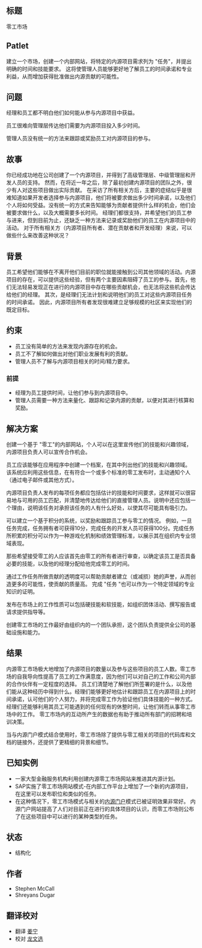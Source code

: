 ## 标题

零工市场

## Patlet  

建立一个市场，创建一个内部网站，将特定的内源项目需求列为 "任务"，并提出明确的时间和技能要求。 这将使管理人员能够更好地了解员工的时间承诺和专业利益，从而增加获得批准做出内源贡献的可能性。

## 问题

经理和员工都不明白他们如何能从参与内源项目中获益。

员工很难向管理层传达他们需要为内源项目投入多少时间。

管理人员没有统一的方法来跟踪或奖励员工对内源项目的参与。

## 故事

你已经成功地在公司创建了一个内源项目，并得到了高级管理层、中级管理层和开发人员的支持。 然而，在将近一年之后，除了最初创建内源项目的团队之外，很少有人对这些项目做出实际贡献。 在采访了所有相关方后，主要的症结似乎是很难知道如果开发者选择参与内源项目，他们将被要求做出多少时间承诺，以及他们个人将如何受益。没有统一的方式来告知能够为贡献者提供什么样的机会，他们会被要求做什么，以及大概需要多长时间。 经理们都很支持，并希望他们的员工参与进来，但到目前为止，还缺乏一种方法来记录或奖励他们的员工在内源项目中的活动。 对于所有相关方（内源项目所有者、潜在贡献者和开发经理）来说，可以做些什么来改善这种状况？

## 背景

员工希望他们能够在不离开他们目前的职位就能接触到公司其他领域的活动。内源项目的存在，可以提供这些经验，但有两个主要因素阻碍了员工的参与。首先，他们无法轻易发现正在进行的内源项目中存在哪些贡献机会，也无法将这些机会传达给他们的经理。 其次，是经理们无法计划和说明他们的员工对这些内源项目任务的时间承诺。 因此，内源项目所有者发现很难建立足够规模的社区来实现他们的既定目标。

## 约束

* 员工没有简单的方法来发现内源存在的机会。
* 员工不了解如何做出对他们职业发展有利的贡献。
* 管理人员不了解与内源项目相关的时间/精力要求。

### 前提

* 经理为员工提供时间，让他们参与到内源项目中。
* 管理人员需要一种方法来量化、跟踪和记录内源的贡献，以便对其进行核算和奖励。

## 解决方案

创建一个基于 "零工"的内部网站，个人可以在这里宣传他们的技能和兴趣领域，内源项目负责人可以宣传合作机会。

员工应该能够在应用程序中创建一个档案，在其中列出他们的技能和兴趣领域。 该系统应利用这些信息，在有符合一个或多个标准的零工发布时，主动通知个人（通过电子邮件或其他方式）。

内源项目负责人发布的每项任务都应包括估计的技能和时间要求，这样就可以很容易地与可用的员工匹配，并清楚地传达给他们的直接管理人员。说明中还应包括一个理由，说明该任务对承担该任务的人有什么好处，以使其尽可能具有吸引力。

可以建立一个基于积分的系统，以奖励和跟踪员工参与零工的情况。 例如，一旦任务完成，任务拥有者可获得10分，完成任务的开发人员可获得100分。完成任务所积累的积分可以作为一种游戏化机制和绩效管理标准，以展示其在组织内专业领域表现。

那些希望接受零工的人应该首先由零工的所有者进行审查，以确定该员工是否具备必要的技能，以及他的经理分配给他完成零工的时间。

通过工作任务所做贡献的透明度可以帮助贡献者建立（或减损）她的声誉，从而创造更多的可能性，使贡献的质量高。 完成 "任务 "也可以作为一个特定领域的专业知识的证明。

发布在市场上的工作性质可以包括硬技能和软技能，如组织团体活动、撰写报告或请求提供指导等。

创建零工市场的工作最好由组织内的一个团队承担，这个团队负责提供全公司的基础设施和能力。

## 结果

内源零工市场极大地增加了内源项目的数量以及参与这些项目的员工人数。零工市场的自我导向性提高了员工的工作满意度，因为他们可以对自己的工作和公司内部的合作伙伴有一定程度的选择。 员工们清楚地了解他们所签署的是什么，以及他们能从这种经历中得到什么。经理们能够更好地估计和跟踪员工在内源项目上的时间承诺，认可他们的个人努力，并将完成零工作为验证他们具体技能的一种方式。 经理们还能够利用其员工可能遇到的任何现有的休整时间，让他们转而从事零工市场中的工作。 零工市场内的互动所产生的数据也有助于推动所有部门的招聘和培训决策。

当与内源门户模式结合使用时，零工市场除了提供与零工相关的项目的代码库和文档的链接外，还提供了更精细的背景和细节。

## 已知实例

* 一家大型金融服务机构利用创建内源零工市场网站来推进其内源计划。
* SAP实施了零工市场网站模式-在内部工作平台上增加了一个新的内源项目，在这里可以发布职位和类似的任务。
* 在这种情况下，零工市场模式与相关的[内源门户](./innersource-portal.md)模式已被证明效果非常好。 内源门户网站提高了人们对目前正在进行的具体项目的认识，而零工市场则公布了在这些项目中可以进行的某种类型的任务。

## 状态

* 结构化

## 作者

* Stephen McCall
* Shreyans Dugar

## 翻译校对

* 翻译 [姜宁](https://github.com/willemjiang)
* 校对 [龙文选](https://github.com/hncslwx)
